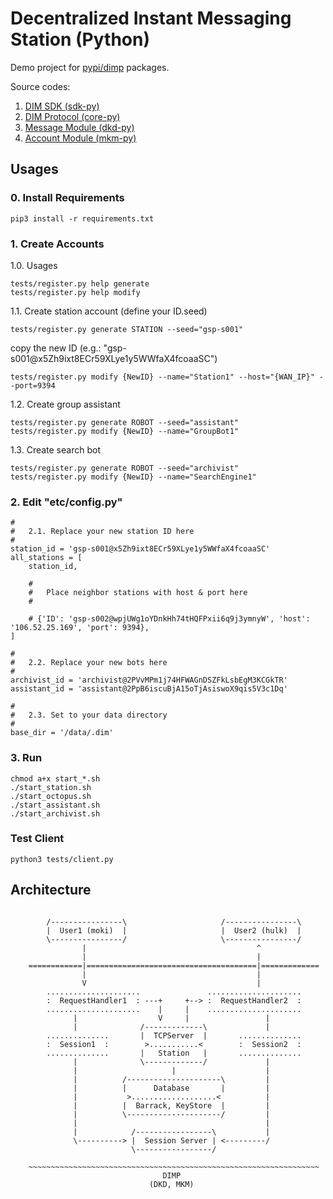 # Decentralized Instant Messaging Station (Python)

Demo project for [pypi/dimp](https://pypi.org/project/dimp/) packages.

Source codes:

1. [DIM SDK (sdk-py)](https://github.com/dimchat/sdk-py)
2. [DIM Protocol (core-py)](https://github.com/dimchat/core-py)
3. [Message Module (dkd-py)](https://github.com/dimchat/dkd-py)
4. [Account Module (mkm-py)](https://github.com/dimchat/mkm-py)

## Usages

### 0. Install Requirements

```
pip3 install -r requirements.txt
```

### 1. Create Accounts

1.0. Usages

```
tests/register.py help generate
tests/register.py help modify
```

1.1. Create station account (define your ID.seed)

```
tests/register.py generate STATION --seed="gsp-s001"
```

copy the new ID (e.g.: "gsp-s001@x5Zh9ixt8ECr59XLye1y5WWfaX4fcoaaSC")

```
tests/register.py modify {NewID} --name="Station1" --host="{WAN_IP}" --port=9394
```

1.2. Create group assistant

```
tests/register.py generate ROBOT --seed="assistant"
tests/register.py modify {NewID} --name="GroupBot1"
```

1.3. Create search bot

```
tests/register.py generate ROBOT --seed="archivist"
tests/register.py modify {NewID} --name="SearchEngine1"
```

### 2. Edit "etc/config.py"

```
#
#   2.1. Replace your new station ID here
#
station_id = 'gsp-s001@x5Zh9ixt8ECr59XLye1y5WWfaX4fcoaaSC'
all_stations = [
    station_id,
    
    #
    #   Place neighbor stations with host & port here
    #
    
    # {'ID': 'gsp-s002@wpjUWg1oYDnkHh74tHQFPxii6q9j3ymnyW', 'host': '106.52.25.169', 'port': 9394},
]

#
#   2.2. Replace your new bots here
#
archivist_id = 'archivist@2PVvMPm1j74HFWAGnDSZFkLsbEgM3KCGkTR'
assistant_id = 'assistant@2PpB6iscuBjA15oTjAsiswoX9qis5V3c1Dq'

#
#   2.3. Set to your data directory
#
base_dir = '/data/.dim'
```

### 3. Run

```
chmod a+x start_*.sh
./start_station.sh
./start_octopus.sh
./start_assistant.sh
./start_archivist.sh
```

### Test Client

```
python3 tests/client.py
```

## Architecture

```

        /----------------\                     /----------------\
        |  User1 (moki)  |                     |  User2 (hulk)  |
        \----------------/                     \----------------/
                |                                      ^
                |                                      |
    ============|======================================|=============
                |                                      |
                V                                      |
        .....................               .....................
        :  RequestHandler1  : ---+     +--> :  RequestHandler2  :
        .....................    |     |    .....................
              |                  V     |                 |
              |              /-------------\             |
        ..............       |  TCPServer  |       ..............
        :  Session1  :        >...........<        :  Session2  :
        ..............       |   Station   |       ..............
              |              \-------------/             |
              |                     |                    |
              |          /---------------------\         |
              |          |      Database       |         |
              |           >...................<          |
              |          |  Barrack, KeyStore  |         |
              |          \---------------------/         |
              |                                          |
              |            /-----------------\           |
              \----------> |  Session Server | <---------/
                           \-----------------/
    
    ~~~~~~~~~~~~~~~~~~~~~~~~~~~~~~~~~~~~~~~~~~~~~~~~~~~~~~~~~~~~~~~~~
                                  DIMP
                               (DKD, MKM)
    
```
